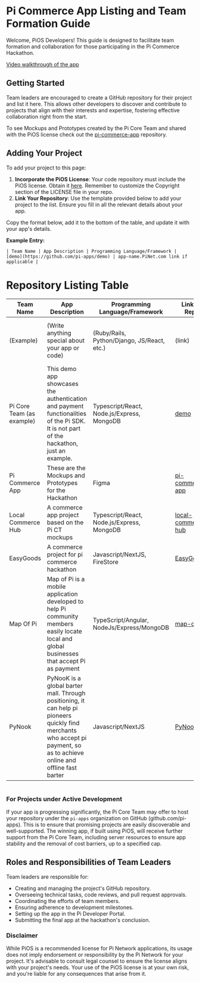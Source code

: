 # Pi Commerce App Listing and Team Formation Guide

Welcome, PiOS Developers! This guide is designed to facilitate team formation and collaboration for those participating in the Pi Commerce Hackathon.

[Video walkthrough of the app](http://www.youtube.com/watch?v=_Uu8ccbqEcA)

## Getting Started
Team leaders are encouraged to create a GitHub repository for their project and list it here. This allows other developers to discover and contribute to projects that align with their interests and expertise, fostering effective collaboration right from the start.

To see Mockups and Prototypes created by the Pi Core Team and shared with the PiOS license check out the [pi-commerce-app](https://github.com/pi-apps/pi-commerce-app) repository. 

## Adding Your Project
To add your project to this page:
1. **Incorporate the PiOS License**: Your code repository must include the PiOS license. Obtain it [here](https://github.com/pi-apps/PiOS/blob/main/LICENSE). Remember to customize the Copyright section of the LICENSE file in your repo.
2. **Link Your Repository**: Use the template provided below to add your project to the list. Ensure you fill in all the relevant details about your app.

Copy the format below, add it to the bottom of the table, and update it with your app's details.

**Example Entry:**

```
| Team Name | App Description | Programming Language/Framework | [demo](https://github.com/pi-apps/demo) | app-name.PiNet.com link if applicable |
```


# Repository Listing Table

| **Team Name** | **App Description** | **Programming Language/Framework** | **Link To Repo** | **PiNet Link** (to try app) |
|-----------|-----------------|------------------------------------|------------------|-------------------------------------|
| (Example) | (Write anything special about your app or code)  | (Ruby/Rails, Python/Django, JS/React, etc.)        | (link)                          | (Pi Apps can now get free ___.pinet.com domains that work on any browser)             |
| Pi Core Team (as example) | This demo app showcases the authentication and payment functionalities of the Pi SDK. It is not part of the hackathon, just an example. | Typescript/React, Node.js/Express, MongoDB | [demo](https://github.com/pi-apps/demo) | [Fireside](http://fireside.pinet.com) (as example) | [pi://demo.pi](pi://demo.pi) | N/A |
| Pi Commerce App | These are the Mockups and Prototypes for the Hackathon | Figma | [pi-commerce-app](https://github.com/pi-apps/pi-commerce-app)| N/A | N/A | N/A |
| Local Commerce Hub | A commerce app project based on the Pi CT mockups | Typescript/React, Node.js/Express, MongoDB | [local-commerce-hub](https://github.com/pi-apps/local-commerce-hub)| N/A | N/A | N/A |
| EasyGoods | A commerce project for pi commerce hackathon | Javascript/NextJS, FireStore | [EasyGoods](https://github.com/0205miss/EasyGoods) | [EasyGoods](https://easygoods5604.pinet.com) |
| Map Of Pi | Map of Pi is a mobile application developed to help Pi community members easily locate local and global businesses that accept Pi as payment | TypeScript/Angular, NodeJs/Express/MongoDB | [map-of-pi](https://github.com/swoocn/map-of-pi) | [Map Of Pi](https://mapofpi9975.pinet.com) |
| PyNook | PyNooK is a global barter mall. Through positioning, it can help pi pioneers quickly find merchants who accept pi payment, so as to achieve online and offline fast barter | Javascript/NextJS | [PyNook](https://github.com/picnty/pynook) | [PyNook](https://pynook7269.pinet.com) |
#

### For Projects under Active Development
If your app is progressing significantly, the Pi Core Team may offer to host your repository under the `pi-apps` organization on GitHub (github.com/pi-apps). This is to ensure that promising projects are easily discoverable and well-supported. The winning app, if built using PiOS, will receive further support from the Pi Core Team, including server resources to ensure app stability and the removal of cost barriers, up to a specified cap.


## Roles and Responsibilities of Team Leaders
Team leaders are responsible for:
- Creating and managing the project's GitHub repository.
- Overseeing technical tasks, code reviews, and pull request approvals.
- Coordinating the efforts of team members.
- Ensuring adherence to development milestones.
- Setting up the app in the Pi Developer Portal.
- Submitting the final app at the hackathon's conclusion.

### Disclaimer
While PiOS is a recommended license for Pi Network applications, its usage does not imply endorsement or responsibility by the Pi Network for your project. It's advisable to consult legal counsel to ensure the license aligns with your project's needs. Your use of the PiOS license is at your own risk, and you're liable for any consequences that arise from it.




